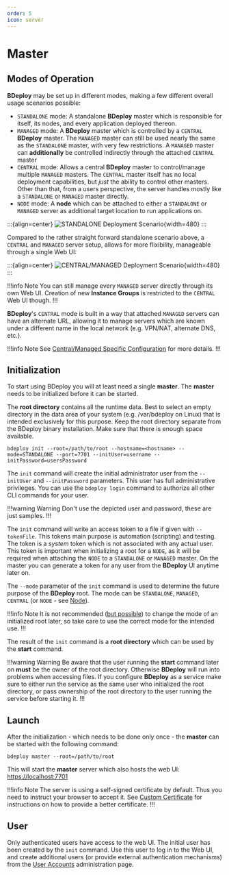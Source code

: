 ```yaml
---
order: 5
icon: server
---
```


# Master

## Modes of Operation

**BDeploy** may be set up in different modes, making a few different overall usage scenarios possible:

- `STANDALONE` mode: A standalone **BDeploy** master which is responsible for itself, its nodes, and every application deployed thereon.
- `MANAGED` mode: A **BDeploy** master which is controlled by a `CENTRAL` **BDeploy** master. The `MANAGED` master can still be used nearly the same as the `STANDALONE` master, with very few restrictions. A `MANAGED` master can **additionally** be controlled indirectly through the attached `CENTRAL` master
- `CENTRAL` mode: Allows a central **BDeploy** master to control/manage multiple `MANAGED` masters. The `CENTRAL` master itself has no local deployment capabilities, but _just_ the ability to control other masters. Other than that, from a users perspective, the server handles mostly like a `STANDALONE` or `MANAGED` master directly.
- `NODE` mode: A **node** which can be attached to either a `STANDALONE` or `MANAGED` server as additional target location to run applications on.

:::{align=center}
![STANDALONE Deployment Scenario](/images/Scenario_Standalone.svg){width=480}
:::

Compared to the rather straight forward standalone scenario above, a `CENTRAL` and `MANAGED` server setup, allows for more flixibility, manageable through a single Web UI:

:::{align=center}
![CENTRAL/MANAGED Deployment Scenario](/images/Scenario_Central_Managed.svg){width=480}
:::

!!!info Note
You can still manage every `MANAGED` server directly through its own Web UI. Creation of new **Instance Groups** is restricted to the `CENTRAL` Web UI though.
!!!

**BDeploy**'s `CENTRAL` mode is built in a way that attached `MANAGED` servers can have an alternate URL, allowing it to manage servers which are known under a different name in the local network (e.g. VPN/NAT, alternate DNS, etc.).

!!!info Note
See [Central/Managed Specific Configuration](/user/central/#centralmanaged-specific-configuration) for more details.
!!!

## Initialization

To start using BDeploy you will at least need a single **master**. The **master** needs to be initialized before it can be started.

The **root directory** contains all the runtime data. Best to select an empty directory in the data area of your system
(e.g. /var/bdeploy on Linux) that is intended exclusively for this purpose. Keep the root directory separate from the BDeploy
binary installation. Make sure that there is enough space available.

```
bdeploy init --root=/path/to/root --hostname=<hostname> --mode=STANDALONE --port=7701 --initUser=username --initPassword=usersPassword
```

The `init` command will create the initial administrator user from the `--initUser` and `--initPassword` parameters. This user has full administrative privileges. You can use the `bdeploy login` command to authorize all other CLI commands for your user.

!!!warning Warning
Don't use the depicted user and password, these are just samples.
!!!

The `init` command will write an access token to a file if given with `--tokenFile`. This tokens main purpose is automation (scripting) and testing. The token is a _system_ token which is not associated with any actual user. This token is important when initializing a root for a `NODE`, as it will be required when attaching the `NODE` to a `STANDALONE` or `MANAGED` master. On the master you can generate a token for any user from the **BDeploy** UI anytime later on.

The `--mode` parameter of the `init` command is used to determine the future purpose of the **BDeploy** root. The mode can be `STANDALONE`, `MANAGED`, `CENTRAL` (or `NODE` - see [Node](/setup/node/#nodes)).

!!!info Note
It is not recommended ([but possible](/user/central/#migrating-between-modes)) to change the mode of an initialized root later, so take care to use the correct mode for the intended use.
!!!

The result of the `init` command is a **root directory** which can be used by the **start** command.

!!!warning Warning
Be aware that the user running the **start** command later on **must** be the owner of the root directory. Otherwise **BDeploy** will run into problems when accessing files. If you configure **BDeploy** as a service make sure to either run the service as the same user who initialized the root directory, or pass ownership of the root directory to the user running the service before starting it.
!!!

## Launch

After the initialization - which needs to be done only once - the **master** can be started with the following command:

```
bdeploy master --root=/path/to/root
```

This will start the **master** server which also hosts the web UI: [https://localhost:7701](https://localhost:7701)

!!!info Note
The server is using a self-signed certificate by default. Thus you need to instruct your browser to accept it. See [Custom Certificate](/setup/certificate/#custom-certificate) for instructions on how to provide a better certificate.
!!!

## User

Only authenticated users have access to the web UI. The initial user has been created by the `init` command. Use this user to log in to the Web UI, and create additional users (or provide external authentication mechanisms) from the [User Accounts](/experts/system/#user-accounts) administration page.

